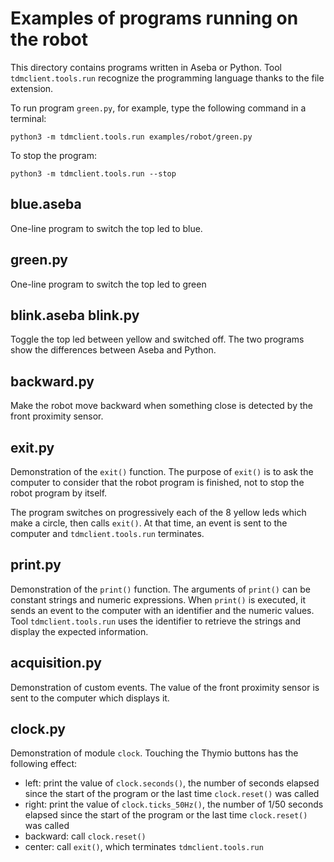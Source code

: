 # Examples of programs running on the robot

This directory contains programs written in Aseba or Python. Tool `tdmclient.tools.run` recognize the programming language thanks to the file extension.

To run program `green.py`, for example, type the following command in a terminal:

```
python3 -m tdmclient.tools.run examples/robot/green.py
```

To stop the program:

```
python3 -m tdmclient.tools.run --stop
```

## blue.aseba

One-line program to switch the top led to blue.

## green.py

One-line program to switch the top led to green

## blink.aseba blink.py

Toggle the top led between yellow and switched off. The two programs show the differences between Aseba and Python.

## backward.py

Make the robot move backward when something close is detected by the front proximity sensor.

## exit.py

Demonstration of the `exit()` function. The purpose of `exit()` is to ask the computer to consider that the robot program is finished, not to stop the robot program by itself.

The program switches on progressively each of the 8 yellow leds which make a circle, then calls `exit()`. At that time, an event is sent to the computer and `tdmclient.tools.run` terminates.

## print.py

Demonstration of the `print()` function. The arguments of `print()` can be constant strings and numeric expressions. When `print()` is executed, it sends an event to the computer with an identifier and the numeric values. Tool `tdmclient.tools.run` uses the identifier to retrieve the strings and display the expected information.

## acquisition.py

Demonstration of custom events. The value of the front proximity sensor is sent to the computer which displays it.

## clock.py

Demonstration of module `clock`. Touching the Thymio buttons has the following effect:

- left: print the value of `clock.seconds()`, the number of seconds elapsed since the start of the program or the last time `clock.reset()` was called
- right: print the value of `clock.ticks_50Hz()`, the number of 1/50 seconds elapsed since the start of the program or the last time `clock.reset()` was called
- backward: call `clock.reset()`
- center: call `exit()`, which terminates `tdmclient.tools.run`
